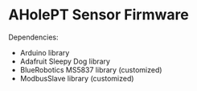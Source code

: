 # AHolePT Sensor Firmware
Dependencies:
- Arduino library
- Adafruit Sleepy Dog library
- BlueRobotics MS5837 library (customized)
- ModbusSlave library (customized)
